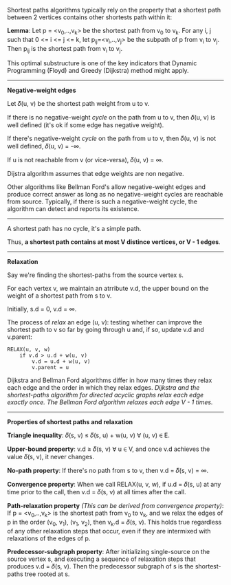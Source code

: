 Shortest paths algorithms typically rely on the property that a shortest path between 2 vertices contains other shortests path within it:

**Lemma**: Let p = <v<sub>0</sub>,..,v<sub>k</sub>> be the shortest path from v<sub>0</sub> to v<sub>k</sub>. For any i, j such that 0 <= i <= j <= k, let p<sub>ij</sub>=<v<sub>i</sub>,..,v<sub>j</sub>> be the subpath of p from v<sub>i</sub> to v<sub>j</sub>. Then p<sub>ij</sub> is the shortest path from v<sub>i</sub> to v<sub>j</sub>.

This optimal substructure is one of the key indicators that Dynamic Programming (Floyd) and Greedy (Dijkstra) method might apply.

---

**Negative-weight edges**

Let 𝛿(u, v) be the shortest path weight from u to v.

If there is no negative-weight *cycle* on the path from u to v, then 𝛿(u, v) is well defined (it's ok if some edge has negative weight).

If there's negative-weight *cycle* on the path from u to v, then 𝛿(u, v) is not well defined, 𝛿(u, v) = -∞.

If u is not reachable from v (or vice-versa), 𝛿(u, v) = ∞.

Dijstra algorithm assumes that edge weights are non negative.

Other algorithms like Bellman Ford's allow negative-weight edges and produce correct answer as long as no negative-weight cycles are reachable from source. Typically, if there is such a negative-weight cycle, the algorithm can detect and reports its existence.

---

A shortest path has no cycle, it's a simple path.

Thus, **a shortest path contains at most V distince vertices, or V - 1 edges**.

---

**Relaxation**

Say we're finding the shortest-paths from the source vertex s.

For each vertex v, we maintain an atrribute v.d, the upper bound on the weight of a shortest path from s to v.

Initially, s.d = 0, v.d = ∞.

The process of *relax* an edge (u, v): testing whether can improve the shortest path to v so far by going through u and, if so, update v.d and v.parent:

```
RELAX(u, v, w)
    if v.d > u.d + w(u, v)
        v.d = u.d + w(u, v)
        v.parent = u
```

Dijkstra and Bellman Ford algorithms differ in how many times they relax each edge and the order in which they relax edges. *Dijkstra and the shortest-paths algorithm for directed acyclic graphs relax each edge exactly once. The Bellman Ford algorithm relaxes each edge V - 1 times.*

---

**Properties of shortest paths and relaxation**

**Triangle inequality**:
𝛿(s, v) ≤ 𝛿(s, u) + w(u, v) ∀ (u, v) ∈ E.

**Upper-bound property**: v.d ≥ 𝛿(s, v) ∀ u ∈ V, and once v.d achieves the value 𝛿(s, v), it never changes.

**No-path property**: If there's no path from s to v, then v.d = 𝛿(s, v) = ∞.

**Convergence property**: When we call RELAX(u, v, w), if u.d = 𝛿(s, u) at any time prior to the call, then v.d = 𝛿(s, v) at all times after the call.

**Path-relaxation property** *(This can be derived from convergence property)*: If p = <v<sub>0</sub>,..,v<sub>k</sub>> is the shortest path from v<sub>0</sub> to v<sub>k</sub>, and we relax the edges of p in the order (v<sub>0</sub>, v<sub>1</sub>), (v<sub>1</sub>, v<sub>2</sub>), then v<sub>k</sub>.d = 𝛿(s, v). This holds true regardless of any other relaxation steps that occur, even if they are intermixed with relaxations of the edges of p.

**Predecessor-subgraph property**: After initializing single-source on the source vertex s, and executing a sequence of relaxation steps that produces v.d = 𝛿(s, v). Then the predecessor subgraph of s is the shortest-paths tree rooted at s.
